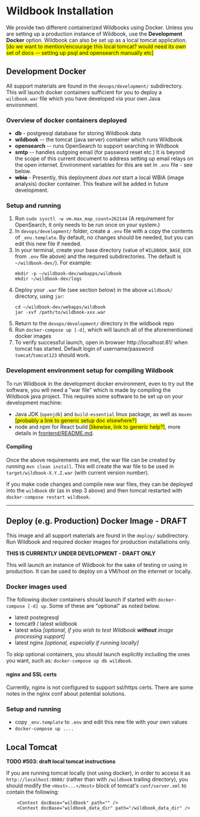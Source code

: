 # Wildbook Installation

We provide two different containerized Wildbooks using Docker. Unless you are setting up a production instance of Wildbook, use the **Development Docker** option.
Wildbook can also be set up as a local tomcat application. <span style="background-color: yellow;">[do we want to mention/encourage this local tomcat? would need its own set of docs -- setting up psql and opensearch manually etc]</span>

## Development Docker

All support materials are found in the `devops/development/` subdirectory. This will launch docker containers sufficient for you to deploy a `wildbook.war` file which you have developed
via your own Java environment. 

### Overview of docker containers deployed

- **db** - postgresql database for storing Wildbook data
- **wildbook** -- the tomcat (java server) container which runs Wildbook
- **opensearch** -- runs OpenSearch to support searching in Wildbook
- **smtp** -- handles outgoing email (for password reset etc.) It is beyond the scope of this current document to address setting up email relays on the open internet.
Environment variables for this are set in `.env` file - see below.
- ~~**wbia**~~ - Presently, this deployment _does not_ start a local WBIA (image analysis) docker container. This feature will be added in future development.

### Setup and running

1. Run `sudo sysctl -w vm.max_map_count=262144` (A requirement for OpenSearch, it only needs to be run once on your system.)
1. In `devops/development/` folder, create a `.env` file with a copy the contents of `_env.template`. By default, no changes should be needed, but you can edit this new file if needed.
1. In your terminal, create your base directory (value of `WILDBOOK_BASE_DIR` from `.env` file above) and the required subdirectories. The default is `~/wildbook-dev/`). For example:
	```
	mkdir -p ~/wildbook-dev/webapps/wildbook
	mkdir ~/wildbook-dev/logs
	```
1. Deploy your `.war` file (see section below) in the above `wildbook/` directory, using `jar`:
	```
	cd ~/wildbook-dev/webapps/wildbook
	jar -xvf /path/to/wildbook-xxx.war
	```
1. Return to the `devops/development/` directory in the wildbook repo
1. Run `docker-compose up [-d]`, which will launch all of the aforementioned docker images
1. To verify successful launch, open in browser http://localhost:81/ when tomcat has started. Default login of username/password `tomcat`/`tomcat123` should work.

### Development environment setup for compiling Wildbook

To run Wildbook in the development docker environment, even to try out the software, you will need a "war file" which is made by compiling the Wildbook java project.
This requires some software to be set up on your development machine:

- Java JDK (`openjdk`) and `build-essential` linux package, as well as `maven` <span style="background-color: yellow;">[probably a link to generic setup doc elsewhere?]</span>
- node and npm for React build <span style="background-color: yellow;">[likewise, link to generic help?]</span>, more details in [frontend/README.md](../frontend/README.md).

#### Compiling

Once the above requirements are met, the war file can be created by running `mvn clean install`. This will create the war file to be used in `target/wildbook-X.Y.Z.war` (with current version number).

If you make code changes and compile new war files, they can be deployed into the `wildbook` dir (as in step 3 above) and then tomcat restarted with
`docker-compose restart wildbook`.

---

## Deploy (e.g. Production) Docker Image - DRAFT

This image and all support materials are found in the `deploy/` subdirectory. Run Wildbook and required docker images for production installations only.

**THIS IS CURRENTLY UNDER DEVELOPMENT - DRAFT ONLY**

This will launch an instance of Wildbook for the sake of testing or using in production.
It can be used to deploy on a VM/host on the internet or locally.

### Docker images used

The following docker containers should launch if started with `docker-compose [-d] up`. Some of these
are "optional" as noted below.

- latest postegresql
- tomcat9 / latest wildbook
- latest wbia _[optional, if you wish to test Wildbook **without** image processing support]_
- latest nginx _[optional, especially if running locally]_

To skip optional containers, you should launch explicitly including the ones you want, such as: `docker-compose up db wildbook`.

#### nginx and SSL certs

Currently, nginx is not configured to support ssl/https certs. There are some notes in the nginx conf about potential solutions.

### Setup and running

- copy `_env.template` to `.env` and edit this new file with your own values
- `docker-compose up ....`

## Local Tomcat 
**TODO #503: draft local tomcat instructions**

If you are running tomcat locally (not using docker), in order to access it as `http://localhost:8080/` (rather than with `/wildbook` trailing directory),
you should modify the `<Host>...</Host>` block of tomcat's `conf/server.xml` to contain the following:

```
	<Context docBase="wildbook" path="" />
	<Context docBase="wildbook_data_dir" path="/wildbook_data_dir" />
```
